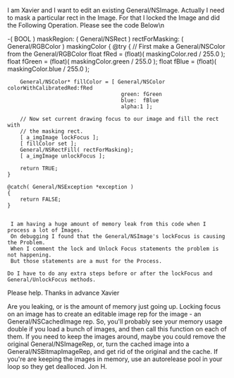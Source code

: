 I am Xavier and I want to edit an existing General/NSImage.
Actually I need to mask a particular rect in the Image.
For that I locked the Image and did the Following Operation.
Please see the code Below\n

    
-( BOOL ) maskRegion: ( General/NSRect ) rectForMasking: ( General/RGBColor ) maskingColor
{
	@try
	{
		// First make a General/NSColor from the General/RGBColor
		float fRed		= (float)( maskingColor.red / 255.0 );
		float fGreen	= (float)( maskingColor.green / 255.0 );
		float fBlue		= (float)( maskingColor.blue / 255.0 );
		
		General/NSColor* fillColor = [ General/NSColor colorWithCalibratedRed:fRed
										green: fGreen 
										blue:  fBlue
										alpha:1 ];
		
		// Now set current drawing focus to our image and fill the rect with
		// the masking rect.
		[ a_imgImage lockFocus ];
		[ fillColor set ];
		General/NSRectFill( rectForMasking);
		[ a_imgImage unlockFocus ]; 
		
		return TRUE;
	}
	
	@catch( General/NSException *exception )
	{
		return FALSE;
	}


     I am having a huge amount of memory leak from this code when I process a lot of Images.
     On debugging I found that the General/NSImage's lockFocus is causing the Problem.
     When I comment the lock and Unlock Focus statements the problem is not happening.
     But those statements are a must for the Process.

    Do I have to do any extra steps before or after the lockFocus and General/UnlockFocus methods.
   Please help.
   Thanks in advance
   Xavier


Are you leaking, or is the amount of memory just going up. Locking focus on an image has to create an editable image rep for the image - an General/NSCachedImage rep. So, you'll probably see your memory usage double if you load a bunch of images, and then call this function on each of them. If you need to keep the images around, maybe you could remove the original General/NSImageRep, or, turn the cached image into a General/NSBitmapImageRep, and get rid of the original and the cache. If you're are keeping the images in memory, use an autorelease pool in your loop so they get dealloced. Jon H.